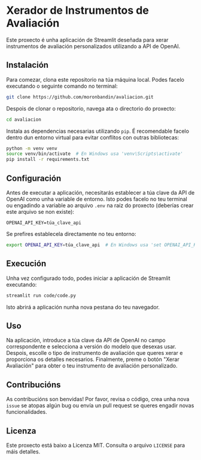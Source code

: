 # Xerador de Instrumentos de Avaliación

Este proxecto é unha aplicación de Streamlit deseñada para xerar instrumentos de avaliación personalizados utilizando a API de OpenAI.

## Instalación

Para comezar, clona este repositorio na túa máquina local. Podes facelo executando o seguinte comando no terminal:

```bash
git clone https://github.com/moronbandin/avaliacion.git
```

Despois de clonar o repositorio, navega ata o directorio do proxecto:

```bash
cd avaliacion
```

Instala as dependencias necesarias utilizando `pip`. É recomendable facelo dentro dun entorno virtual para evitar conflitos con outras bibliotecas:

```bash
python -m venv venv
source venv/bin/activate  # En Windows usa 'venv\Scripts\activate'
pip install -r requirements.txt
```

## Configuración

Antes de executar a aplicación, necesitarás establecer a túa clave da API de OpenAI como unha variable de entorno. Isto podes facelo no teu terminal ou engadindo a variable ao arquivo `.env` na raíz do proxecto (deberías crear este arquivo se non existe):

```plaintext
OPENAI_API_KEY=túa_clave_api
```

Se prefires establecela directamente no teu entorno:

```bash
export OPENAI_API_KEY=túa_clave_api  # En Windows usa 'set OPENAI_API_KEY=túa_clave_api'
```

## Execución

Unha vez configurado todo, podes iniciar a aplicación de Streamlit executando:

```bash
streamlit run code/code.py
```

Isto abrirá a aplicación nunha nova pestana do teu navegador.

## Uso

Na aplicación, introduce a túa clave da API de OpenAI no campo correspondente e selecciona a versión do modelo que desexas usar. Despois, escolle o tipo de instrumento de avaliación que queres xerar e proporciona os detalles necesarios. Finalmente, preme o botón "Xerar Avaliación" para obter o teu instrumento de avaliación personalizado.

## Contribucións

As contribucións son benvidas! Por favor, revisa o código, crea unha nova `issue` se atopas algún bug ou envía un pull request se queres engadir novas funcionalidades.

## Licenza

Este proxecto está baixo a Licenza MIT. Consulta o arquivo `LICENSE` para máis detalles.
